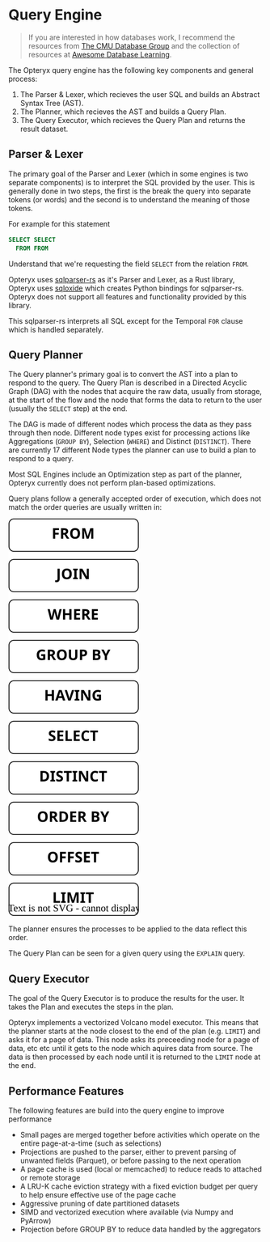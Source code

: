 # Query Engine

> If you are interested in how databases work, I recommend the resources from [The CMU Database Group](https://db.cs.cmu.edu/) and the collection of resources at [Awesome Database Learning](https://github.com/pingcap/awesome-database-learning).

The Opteryx query engine has the following key components and general process:

1) The Parser & Lexer, which recieves the user SQL and builds an Abstract Syntax Tree (AST).
2) The Planner, which recieves the AST and builds a Query Plan.
3) The Query Executor, which recieves the Query Plan and returns the result dataset.

## Parser & Lexer

The primary goal of the Parser and Lexer (which in some engines is two separate components) is to interpret the SQL provided by the user. This is generally done in two steps, the first is the break the query into separate tokens (or words) and the second is to understand the meaning of those tokens.

For example for this statement

~~~sql
SELECT SELECT
  FROM FROM
~~~

Understand that we're requesting the field `SELECT` from the relation `FROM`.

Opteryx uses [sqlparser-rs](https://github.com/sqlparser-rs/sqlparser-rs) as it's Parser and Lexer, as a Rust library, Opteryx uses [sqloxide](https://github.com/wseaton/sqloxide) which creates Python bindings for sqlparser-rs. Opteryx does not support all features and functionality provided by this library.

This sqlparser-rs interprets all SQL except for the Temporal `FOR` clause which is handled separately.

## Query Planner

The Query planner's primary goal is to convert the AST into a plan to respond to the query. The Query Plan is described in a Directed Acyclic Graph (DAG) with the nodes that acquire the raw data, usually from storage, at the start of the flow and the node that forms the data to return to the user (usually the `SELECT` step) at the end.

The DAG is made of different nodes which process the data as they pass through then node. Different node types exist for processing actions like Aggregations (`GROUP BY`), Selection (`WHERE`) and Distinct (`DISTINCT`). There are currently 17 different Node types the planner can use to build a plan to respond to a query.

Most SQL Engines include an Optimization step as part of the planner, Opteryx currently does not perform plan-based optimizations.

Query plans follow a generally accepted order of execution, which does not match the order queries are usually written in:

![OPERATOR ORDER](operator-order.svg) 

The planner ensures the processes to be applied to the data reflect this order.

The Query Plan can be seen for a given query using the `EXPLAIN` query.

## Query Executor

The goal of the Query Executor is to produce the results for the user. It takes the Plan and executes the steps in the plan.

Opteryx implements a vectorized Volcano model executor. This means that the planner starts at the node closest to the end of the plan (e.g. `LIMIT`) and asks it for a page of data. This node asks its preceeding node for a page of data, etc etc until it gets to the node which aquires data from source. The data is then processed by each node until it is returned to the `LIMIT` node at the end.


## Performance Features

The following features are build into the query engine to improve performance

- Small pages are merged together before activities which operate on the entire page-at-a-time (such as selections)
- Projections are pushed to the parser, either to prevent parsing of unwanted fields (Parquet), or before passing to the next operation
- A page cache is used (local or memcached) to reduce reads to attached or remote storage
- A LRU-K cache eviction strategy with a fixed eviction budget per query to help ensure effective use of the page cache
- Aggressive pruning of date partitioned datasets
- SIMD and vectorized execution where available (via Numpy and PyArrow)
- Projection before GROUP BY to reduce data handled by the aggregators